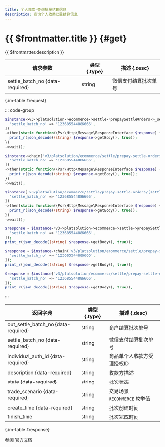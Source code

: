 ```yaml
---
title: 个人收款-查询批量结算信息
description: 查询个人收款批量结算信息
---
```


# {{ $frontmatter.title }} {#get}

{{ $frontmatter.description }}

| 请求参数 | 类型 {.type} | 描述 {.desc}
| --- | --- | ---
| settle_batch_no {data-required} | string | 微信支付结算批次单号

{.im-table #request}

::: code-group

```php [异步纯链式]
$instance->v3->platsolution->ecommerce->settle->prepaySettleOrders->_settle_batch_no_->getAsync([
  'settle_batch_no' => '123685544886666',
])
->then(static function(\Psr\Http\Message\ResponseInterface $response) {
  print_r(json_decode((string) $response->getBody(), true));
})
->wait();
```

```php [异步声明式]
$instance->chain('v3/platsolution/ecommerce/settle/prepay-settle-orders/{settle_batch_no}')->getAsync([
  'settle_batch_no' => '123685544886666',
])
->then(static function(\Psr\Http\Message\ResponseInterface $response) {
  print_r(json_decode((string) $response->getBody(), true));
})
->wait();
```

```php [异步属性式]
$instance['v3/platsolution/ecommerce/settle/prepay-settle-orders/{settle_batch_no}']->getAsync([
  'settle_batch_no' => '123685544886666',
])
->then(static function(\Psr\Http\Message\ResponseInterface $response) {
  print_r(json_decode((string) $response->getBody(), true));
})
->wait();
```

```php [同步纯链式]
$response = $instance->v3->platsolution->ecommerce->settle->prepaySettleOrders->_settle_batch_no_->get([
  'settle_batch_no' => '123685544886666',
]);
print_r(json_decode((string) $response->getBody(), true));
```

```php [同步声明式]
$response = $instance->chain('v3/platsolution/ecommerce/settle/prepay-settle-orders/{settle_batch_no}')->get([
  'settle_batch_no' => '123685544886666',
]);
print_r(json_decode((string) $response->getBody(), true));
```

```php [同步属性式]
$response = $instance['v3/platsolution/ecommerce/settle/prepay-settle-orders/{settle_batch_no}']->get([
  'settle_batch_no' => '123685544886666',
]);
print_r(json_decode((string) $response->getBody(), true));
```

:::

| 返回字典 | 类型 {.type} | 描述 {.desc}
| --- | --- | ---
| out_settle_batch_no {data-required} | string | 商户结算批次单号
| settle_batch_no {data-required} | string | 微信支付结算批次单号
| individual_auth_id {data-required} | string | 商品单个人收款方受理授权ID
| description {data-required} | string | 收款方描述
| state {data-required} | string | 批次状态
| trade_scenario {data-required} | string | 交易场景<br/>`RECOMMERCE` 枚举值
| create_time {data-required} | string | 批次创建时间
| finish_time | string | 批次完成时间

{.im-table #response}

参阅 [官方文档](https://pay.weixin.qq.com/docs/merchant/apis/personal-collections/get-prepay-settle-orders.html)
